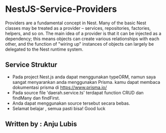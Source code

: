 # NestJS-Service-Providers
Providers are a fundamental concept in Nest. Many of the basic Nest classes may be treated as a provider – services, repositories, factories, helpers, and so on. The main idea of a provider is that it can be injected as a dependency; this means objects can create various relationships with each other, and the function of "wiring up" instances of objects can largely be delegated to the Nest runtime system.

## Service Struktur
- Pada project Nest.js anda dapat menggunakan typeORM, namun saya sangat menyarankan anda menggunakan Prisma.
kamu dapat membaca dokumentasi prisma di https://www.prisma.io/
- Pada source file 'daerah.service.ts' terdapat function CRUD dan findMany dan findFirst.
- Anda dapat menggunakan source tersebut secara bebas.
- Selamat belajar , semua pasti bisa! Good luck

## Written by : Anju Lubis
